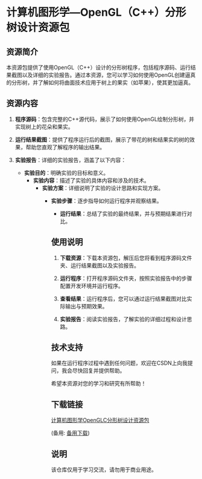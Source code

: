 # 计算机图形学—OpenGL（C++）分形树设计资源包

## 资源简介

本资源包提供了使用OpenGL（C++）设计的分形树程序，包括程序源码、运行结果截图以及详细的实验报告。通过本资源，您可以学习如何使用OpenGL创建逼真的分形树，并了解如何将曲面技术应用于树上的果实（如苹果），使其更加逼真。

## 资源内容

1. **程序源码**：包含完整的C++源代码，展示了如何使用OpenGL绘制分形树，并实现树上的花朵和果实。

2. **运行结果截图**：提供了程序运行后的截图，展示了带花的树和结果实的树的效果，帮助您直观了解程序的输出结果。

3. **实验报告**：详细的实验报告，涵盖了以下内容：
   - **实验目的**：明确实验的目标和意义。
      - **实验内容**：描述了实验的具体内容和涉及的技术。
         - **实验方案**：详细说明了实验的设计思路和实现方案。
            - **实验步骤**：逐步指导如何运行程序并观察结果。
               - **运行结果**：总结了实验的最终结果，并与预期结果进行对比。

               ## 使用说明

               1. **下载资源**：下载本资源包，解压后您将看到程序源码文件夹、运行结果截图以及实验报告。

               2. **运行程序**：打开程序源码文件夹，按照实验报告中的步骤配置开发环境并运行程序。

               3. **查看结果**：运行程序后，您可以通过运行结果截图对比实际输出与预期效果。

               4. **实验报告**：阅读实验报告，了解实验的详细过程和设计思路。

               ## 技术支持

               如果在运行程序过程中遇到任何问题，欢迎在CSDN上向我提问，我会尽快回复并提供帮助。

               希望本资源对您的学习和研究有所帮助！

               ## 下载链接
               [计算机图形学OpenGLC分形树设计资源包](https://pan.quark.cn/s/643c32e1c16d) 

               (备用: [备用下载](https://pan.baidu.com/s/1TYd5YMITslxJooHbyCorFg?pwd=1234))

               ## 说明

               该仓库仅用于学习交流，请勿用于商业用途。
